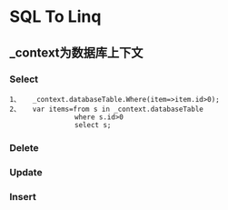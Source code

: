 # SQL To Linq

## _context为数据库上下文

### Select

    1、   _context.databaseTable.Where(item=>item.id>0);
    2、   var items=from s in _context.databaseTable
                    where s.id>0
                    select s;

### Delete

### Update

### Insert
